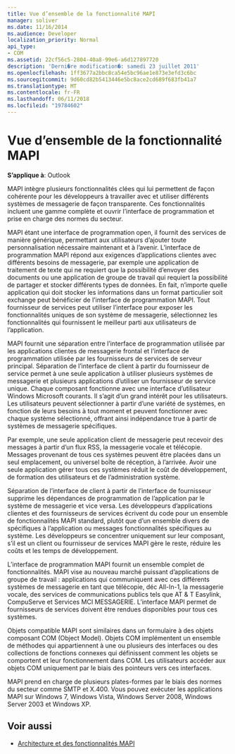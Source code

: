 ```yaml
---
title: Vue d’ensemble de la fonctionnalité MAPI
manager: soliver
ms.date: 11/16/2014
ms.audience: Developer
localization_priority: Normal
api_type:
- COM
ms.assetid: 22cf56c5-2804-40a8-99e6-a6d127897720
description: 'Derni�re modification�: samedi 23 juillet 2011'
ms.openlocfilehash: 1ff3677a2bbc8ca54e5bc96ae1e873e3efd3c6bc
ms.sourcegitcommit: 9d60cd82b5413446e5bc8ace2cd689f683fb41a7
ms.translationtype: MT
ms.contentlocale: fr-FR
ms.lasthandoff: 06/11/2018
ms.locfileid: "19784602"
---
```

# <a name="mapi-feature-overview"></a>Vue d’ensemble de la fonctionnalité MAPI
 
**S’applique à**: Outlook 
  
MAPI intègre plusieurs fonctionnalités clées qui lui permettent de façon cohérente pour les développeurs à travailler avec et utiliser différents systèmes de messagerie de façon transparente. Ces fonctionnalités incluent une gamme complète et ouvrir l’interface de programmation et prise en charge des normes du secteur. 
  
MAPI étant une interface de programmation open, il fournit des services de manière générique, permettant aux utilisateurs d’ajouter toute personnalisation nécessaire maintenant et à l’avenir. L’interface de programmation MAPI répond aux exigences d’applications clientes avec différents besoins de messagerie, par exemple une application de traitement de texte qui ne requiert que la possibilité d’envoyer des documents ou une application de groupe de travail qui requiert la possibilité de partager et stocker différents types de données. En fait, n’importe quelle application qui doit stocker les informations dans un format particulier soit exchange peut bénéficier de l’interface de programmation MAPI. Tout fournisseur de services peut utiliser l’interface pour exposer les fonctionnalités uniques de son système de messagerie, sélectionnez les fonctionnalités qui fournissent le meilleur parti aux utilisateurs de l’application.
  
MAPI fournit une séparation entre l’interface de programmation utilisée par les applications clientes de messagerie frontal et l’interface de programmation utilisée par les fournisseurs de services de serveur principal. Séparation de l’interface de client à partir du fournisseur de service permet à une seule application à utiliser plusieurs systèmes de messagerie et plusieurs applications d’utiliser un fournisseur de service unique. Chaque composant fonctionne avec une interface d’utilisateur Windows Microsoft courants. Il s’agit d’un grand intérêt pour les utilisateurs. Les utilisateurs peuvent sélectionner à partir d’une variété de systèmes, en fonction de leurs besoins à tout moment et peuvent fonctionner avec chaque système sélectionné, offrant ainsi indépendance true à partir de systèmes de messagerie spécifiques. 
  
Par exemple, une seule application client de messagerie peut recevoir des messages à partir d’un flux RSS, la messagerie vocale et télécopie. Messages provenant de tous ces systèmes peuvent être placées dans un seul emplacement, ou universel boîte de réception, à l’arrivée. Avoir une seule application gérer tous ces systèmes réduit le coût de développement, de formation des utilisateurs et de l’administration système. 
  
Séparation de l’interface de client à partir de l’interface de fournisseur supprime les dépendances de programmation de l’application par le système de messagerie et vice versa. Les développeurs d’applications clientes et des fournisseurs de services écrivent du code pour un ensemble de fonctionnalités MAPI standard, plutôt que d’un ensemble divers de spécifiques à l’application ou messages fonctionnalités spécifiques au système. Les développeurs se concentrer uniquement sur leur composant, s’il est un client ou fournisseur de services MAPI gère le reste, réduire les coûts et les temps de développement.
  
L’interface de programmation MAPI fournit un ensemble complet de fonctionnalités. MAPI vise au nouveau marché puissant d’applications de groupe de travail : applications qui communiquent avec ces différents systèmes de messagerie en tant que télécopie, déc All-In-1, la messagerie vocale, des services de communications publics tels que AT & T Easylink, CompuServe et Services MCI MESSAGERIE. L’interface MAPI permet de fournisseurs de services doivent être rendues disponibles pour tous ces systèmes. 
  
Objets compatible MAPI sont similaires dans un formulaire à des objets composant COM (Object Model). Objets COM implémentent un ensemble de méthodes qui appartiennent à une ou plusieurs des interfaces ou des collections de fonctions connexes qui définissent comment les objets se comportent et leur fonctionnement dans COM. Les utilisateurs accéder aux objets COM uniquement par le biais des pointeurs vers ces interfaces.
  
MAPI prend en charge de plusieurs plates-formes par le biais des normes du secteur comme SMTP et X.400. Vous pouvez exécuter les applications MAPI sur Windows 7, Windows Vista, Windows Server 2008, Windows Server 2003 et Windows XP. 
  
## <a name="see-also"></a>Voir aussi

- [Architecture et des fonctionnalités MAPI](mapi-features-and-architecture.md)

